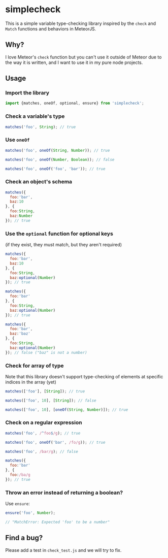 simplecheck
==========

This is a simple variable type-checking library inspired by the `check` and `Match` functions and behaviors in MeteorJS.


## Why?
I love Meteor's `check` function but you can't use it outside of Meteor due to the way it is written, and I want to use it in my pure node projects.

## Usage
### Import the library

```js
import {matches, oneOf, optional, ensure} from 'simplecheck';
```

### Check a variable's type

```js
matches('foo', String); // true
```

### Use `oneOf`
```js
matches('foo', oneOf(String, Number)); // true

matches('foo', oneOf(Number, Boolean)); // false

matches('foo', oneOf('foo', 'bar')); // true

```

### Check an object's schema
```js
matches({
  foo:'bar',
  baz:10
}, {
  foo:String,
  baz:Number
}); // true

```

### Use the `optional` function for optional keys
(if they exist, they must match, but they aren't required)

```js
matches({
  foo:'bar',
  baz:10
}, {
  foo:String,
  baz:optional(Number)
}); // true

matches({
  foo:'bar'
}, {
  foo:String,
  baz:optional(Number)
}); // true

matches({
  foo:'bar',
  baz:'baz'
}, {
  foo:String,
  baz:optional(Number)
}); // false ("baz" is not a number)
```

### Check for array of type

Note that this library doesn't support type-checking of elements at specific indices in the array (yet)

```js
matches(['foo'], [String]); // true

matches(['foo', 10], [String]); // false

matches(['foo', 10], [oneOf(String, Number)]); // true
```

### Check on a regular expression
```js
matches('foo', /^foo$/g); // true

matches('foo', oneOf('bar', /fo/g)); // true

matches('foo', /bar/g); // false

matches({
  foo:'bar'
}, {
  foo:/ba/g
}); // true
```

### Throw an error instead of returning a boolean?
Use `ensure`:

```js
ensure('foo', Number);

// "MatchError: Expected 'foo' to be a number"
```

## Find a bug?
Please add a test in `check_test.js` and we will try to fix.
